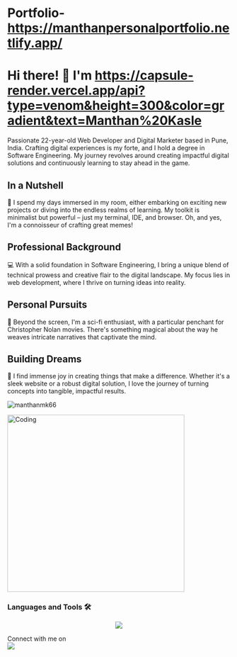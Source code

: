 # Portfolio- https://manthanpersonalportfolio.netlify.app/



# Hi there! 👋 I'm https://capsule-render.vercel.app/api?type=venom&height=300&color=gradient&text=Manthan%20Kasle

Passionate 22-year-old Web Developer and Digital Marketer based in Pune, India. Crafting digital experiences is my forte, and I hold a degree in Software Engineering. My journey revolves around creating impactful digital solutions and continuously learning to stay ahead in the game.

## In a Nutshell

🚀 I spend my days immersed in my room, either embarking on exciting new projects or diving into the endless realms of learning. My toolkit is minimalist but powerful – just my terminal, IDE, and browser. Oh, and yes, I'm a connoisseur of crafting great memes!

## Professional Background

💻 With a solid foundation in Software Engineering, I bring a unique blend of technical prowess and creative flair to the digital landscape. My focus lies in web development, where I thrive on turning ideas into reality.

## Personal Pursuits

🌌 Beyond the screen, I'm a sci-fi enthusiast, with a particular penchant for Christopher Nolan movies. There's something magical about the way he weaves intricate narratives that captivate the mind.

## Building Dreams

🌟 I find immense joy in creating things that make a difference. Whether it's a sleek website or a robust digital solution, I love the journey of turning concepts into tangible, impactful results.


<p align="left"> <img src="https://komarev.com/ghpvc/?username=manthanmk66&label=Profile%20views&color=0e75b6&style=flat" alt="manthanmk66" /> </p>
<img aligh="right" alt="Coding" width="400" src="https://camo.githubusercontent.com/cae12fddd9d6982901d82580bdf321d81fb299141098ca1c2d4891870827bf17/68747470733a2f2f6d69726f2e6d656469756d2e636f6d2f6d61782f313336302f302a37513379765349765f7430696f4a2d5a2e676966" >


### Languages and Tools 🛠 
<p align="center">
  <a href="https://skillicons.dev">
    <img src="https://skillicons.dev/icons?i=nextjs,react,redux,ts,vite,nodejs,express,tailwind,mongodb,d3,java,spring,mysql,js,jquery,linux,aws,git,firebase,docker,dotnet,c,cs,cpp,eclipse,figma,vercel,notion,ps,postman,replit" />
  </a>
</p>


<p>Connect with me on
<br>	
<a target="_blank" href=""><img src="https://img.shields.io/badge/-LinkedIn-0077B5?style=for-the-badge&logo=Linkedin&logoColor=white"></img></a>
&emsp;
